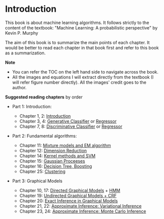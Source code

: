 # Introduction
This book is about machine learning algorithms. It follows strictly to the content of the textbook: "Machine Learning: A probabilistic perspective" by Kevin P. Murphy

The aim of this book is to summarize the main points of each chapter. It would be better to read each chapter in that book first and refer to this book as a summarization.

**Note**
+ You can refer the TOC on the left hand side to navigate across the book.
+ All the images and equations I will extract directly from the textbook (I will refer figure number directly). All the images' credit goes to the author.

**Suggested reading chapters** by order

* Part 1: Introduction:
    + Chapter 1, 2: [Introduction](chapter2/chapter2.ipynb)
    + Chapter 3, 4: [Generative Classifier](chapter3/chapter3.ipynb) or [Regressor](chapter4/chapter4.ipynb)
    + Chapter 7, 8: [Discriminative Classifier](chapter7/chapter7.ipynb) or [Regressor](chapter8/chapter8.ipynb)
    
* Part 2: Fundamental algorithms:
    + Chapter 11: [Mixture models and EM algorithm](chapter11/chapter11.ipynb)
    + Chapter 12: [Dimension Reduction](chapter12/chapter12.ipynb)
    + Chapter 14: [Kernel methods and SVM](chapter14/chapter14.ipynb)
    + Chapter 15: [Gaussian Proceeses](chapter15/chapter15.ipynb)
    + Chapter 16: [Decision Tree, Boosting](chapter16/chapter16.ipynb)
    + Chapter 25: [Clustering](chapter25/chapter25.ipynb)
    
* Part 3: Graphical Models
    + Chapter 10, 17: [Directed Graphical Models](chapter10/chapter10.ipynb) + [HMM](chapter17/chapter17.ipynb)
    + Chapter 19: [Undirected Graphical Models + CRF](chapter19/chapter19.ipynb)
    + Chapter 20: [Exact Inference in Graphical Models](chapter20/chapter20.ipynb)
    + Chapter 21, 22: [Approximate Inference: Variational Inference](chapter21/chapter21.ipynb)
    + Chapter 23, 24: [Approximate Inference: Monte Carlo Inference](chapter23/chapter23.ipynb)
